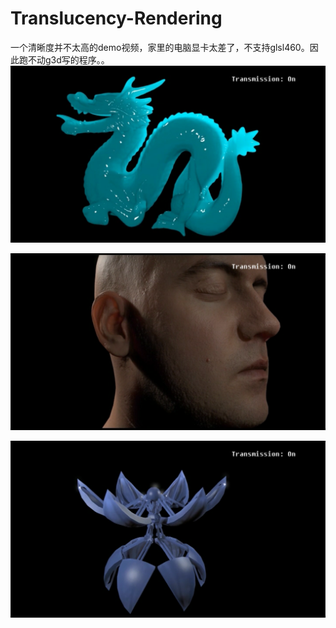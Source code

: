 # Translucency-Rendering
  一个清晰度并不太高的demo视频，家里的电脑显卡太差了，不支持glsl460。因此跑不动g3d写的程序。。
![translucency1](https://github.com/cr-tg/Translucency-Rendering/blob/master/PictureSet/translucency1.png)

![tansluceny2](https://github.com/cr-tg/Translucency-Rendering/blob/master/PictureSet/tansluceny2.png)

![transluceny3](https://github.com/cr-tg/Translucency-Rendering/blob/master/PictureSet/transluceny3.png)
